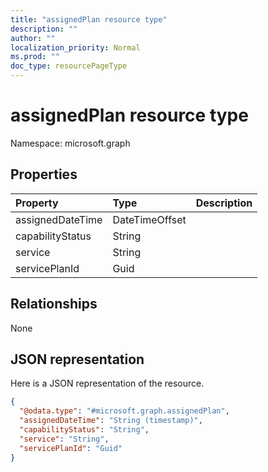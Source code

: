 ```yaml
---
title: "assignedPlan resource type"
description: ""
author: ""
localization_priority: Normal
ms.prod: ""
doc_type: resourcePageType
---
```


# assignedPlan resource type


Namespace: microsoft.graph



## Properties
|Property|Type|Description|
|:---|:---|:---|
|assignedDateTime|DateTimeOffset||
|capabilityStatus|String||
|service|String||
|servicePlanId|Guid||

## Relationships
None

## JSON representation
Here is a JSON representation of the resource.
<!-- {
  "blockType": "resource",
  "@odata.type": "microsoft.graph.assignedPlan"
}
-->
``` json
{
  "@odata.type": "#microsoft.graph.assignedPlan",
  "assignedDateTime": "String (timestamp)",
  "capabilityStatus": "String",
  "service": "String",
  "servicePlanId": "Guid"
}
```

